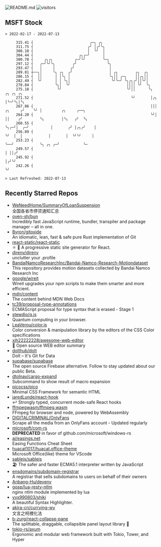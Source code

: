 ![README.md](https://github.com/Gerhut/Gerhut/workflows/README.md/badge.svg)
![visitors](https://visitors.vercel.app/Gerhut/Gerhut?token=8cf69d1f6813d272ef062726b6070c9be4ff72038cfe5a7ded7384a8da65d866)

## MSFT Stock

```
> 2022-02-17 - 2022-07-13

     315.41 ┤                          ╭─╮ ╭╮                                                                    
     311.75 ┤                         ╭╯ │╭╯╰╮                                                                   
     308.10 ┤                         │  ╰╯  │                                                                   
     304.44 ┤                     ╭╮╭─╯      │                                                                   
     300.78 ┤     ╭╮╭╮          ╭─╯╰╯        ╰─╮                                                                 
     297.12 ┤   ╭─╯╰╯╰╮        ╭╯              ╰╮                                                                
     293.47 ┤   │     │       ╭╯                │                                                                
     289.81 ┼──╮│     ╰╮ ╭╮  ╭╯                 │ ╭╮        ╭╮  ╭╮                                               
     286.15 ┤  ││      │ │╰╮ │                  ╰╮││ ╭─╮    ││╭╮││                                               
     282.49 ┤  ╰╯      │ │ ╰╮│                   ╰╯╰─╯ ╰╮╭╮╭╯││╰╯│                                               
     278.84 ┤          ╰╮│  ╰╯                          ││││ ╰╯  ╰╮                                              
     275.18 ┤           ╰╯                              ╰╯││      ╰╮             ╭╮ ╭╮ ╭╮                        
     271.52 ┤                                             ╰╯       │╭╮           │╰─╯╰╮│╰╮                       
     267.86 ┤                                                      │││   ╭╮     ╭╯    ╰╯ │         ╭╮     ╭──╮   
     264.20 ┤                                                      ╰╯│   ││    ╭╯        ╰╮        │╰╮   ╭╯  ╰╮  
     260.55 ┤                                                        ╰╮╭─╯│  ╭─╯          │       ╭╯ │╭╮╭╯    │  
     256.89 ┤                                                         ╰╯  │  │            │       │  ╰╯╰╯     │  
     253.23 ┤                                                             ╰──╯            ╰╮ ╭╮ ╭─╯           ╰─ 
     249.57 ┤                                                                              │ ││╭╯                
     245.92 ┤                                                                              │╭╯╰╯                 
     242.26 ┤                                                                              ╰╯                    

> Last Refreshed: 2022-07-13
```

## Recently Starred Repos

- [WeNeedHome/SummaryOfLoanSuspension](https://github.com/WeNeedHome/SummaryOfLoanSuspension)  
  全国各省市停贷通知汇总
- [oven-sh/bun](https://github.com/oven-sh/bun)  
  Incredibly fast JavaScript runtime, bundler, transpiler and package manager – all in one.
- [Byron/gitoxide](https://github.com/Byron/gitoxide)  
  An idiomatic, lean, fast & safe pure Rust implementation of Git
- [react-static/react-static](https://github.com/react-static/react-static)  
  ⚛️ 🚀 A progressive static site generator for React.
- [direnv/direnv](https://github.com/direnv/direnv)  
  unclutter your .profile
- [BandaiNamcoResearchInc/Bandai-Namco-Research-Motiondataset](https://github.com/BandaiNamcoResearchInc/Bandai-Namco-Research-Motiondataset)  
  This repository provides motion datasets collected by Bandai Namco Research Inc
- [google/wireit](https://github.com/google/wireit)  
  Wireit upgrades your npm scripts to make them smarter and more efficient.
- [mdn/content](https://github.com/mdn/content)  
  The content behind MDN Web Docs
- [tc39/proposal-type-annotations](https://github.com/tc39/proposal-type-annotations)  
  ECMAScript proposal for type syntax that is erased - Stage 1
- [stewdio/q.js](https://github.com/stewdio/q.js)  
  Quantum computing in your browser.
- [LeaVerou/color.js](https://github.com/LeaVerou/color.js)  
  Color conversion & manipulation library by the editors of the CSS Color specifications
- [xjh22222228/awesome-web-editor](https://github.com/xjh22222228/awesome-web-editor)  
  🔨  Open source WEB editor summary
- [dolthub/dolt](https://github.com/dolthub/dolt)  
  Dolt – It's Git for Data
- [supabase/supabase](https://github.com/supabase/supabase)  
  The open source Firebase alternative. Follow to stay updated about our public Beta.
- [dtolnay/cargo-expand](https://github.com/dtolnay/cargo-expand)  
  Subcommand to show result of macro expansion
- [picocss/pico](https://github.com/picocss/pico)  
  Minimal CSS Framework for semantic HTML
- [jaredLunde/react-hook](https://github.com/jaredLunde/react-hook)  
  ↩ Strongly typed, concurrent mode-safe React hooks
- [ffmpegwasm/ffmpeg.wasm](https://github.com/ffmpegwasm/ffmpeg.wasm)  
  FFmpeg for browser and node, powered by WebAssembly
- [DIGITALCRIMINAL/OnlyFans](https://github.com/DIGITALCRIMINAL/OnlyFans)  
  Scrape all the media from an OnlyFans account - Updated regularly
- [microsoft/com-rs](https://github.com/microsoft/com-rs)  
  **DEPRECATED** in favor of github.com/microsoft/windows-rs
- [ai/easings.net](https://github.com/ai/easings.net)  
  Easing Functions Cheat Sheet
- [huacat1017/huacat.office-theme](https://github.com/huacat1017/huacat.office-theme)  
  Microsoft Office(like) theme for VScode
- [sablejs/sablejs](https://github.com/sablejs/sablejs)  
  🏖️ The safer and faster ECMA5.1 interpreter written by JavaScript
- [ensdomains/subdomain-registrar](https://github.com/ensdomains/subdomain-registrar)  
  A registrar that sells subdomains to users on behalf of their owners
- [Anbang-Hu/devenv](https://github.com/Anbang-Hu/devenv)  
- [gosp/lua-resty-ntlm](https://github.com/gosp/lua-resty-ntlm)  
  nginx ntlm module implemented by lua
- [yyx990803/shiki](https://github.com/yyx990803/shiki)  
  A beautiful Syntax Highlighter.
- [akira-cn/currying-wy](https://github.com/akira-cn/currying-wy)  
  文言之柯裡化法
- [b-zurg/react-collapse-pane](https://github.com/b-zurg/react-collapse-pane)  
  The splittable, draggable, collapsible panel layout library 🎉
- [tokio-rs/axum](https://github.com/tokio-rs/axum)  
  Ergonomic and modular web framework built with Tokio, Tower, and Hyper
